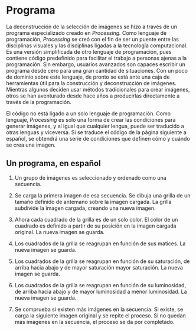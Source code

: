 Programa
========

La deconstrucción de la selección de imágenes se hizo a través de un programa
especializado creado en *Processing.* Como lenguaje de programación,
*Processing* se creó con el fin de ser un puente entre las disciplinas visuales
y las disciplinas ligadas a la tecnología computacional. Es una versión
simplificada de otro lenguaje de programación, pues contiene código predefinido
para facilitar el trabajo a personas ajenas a la programación. Sin embargo,
usuarios avanzados son capaces escribir un programa desde cero para una gran
cantidad de situaciones. Con un poco de dominio sobre este lenguaje, de pronto
se está ante una caja de herramientas útil para la construcción y deconstrucción
de imágenes. Mientras algunos deciden usar métodos tradicionales para crear
imágenes, otros se han aventurado desde hace años a producirlas directamente a
través de la programación.

El código no está ligado a un solo lenguaje de programación. Como lenguaje,
*Processing* es solo una forma de crear las condiciones para generar imágenes, y
al igual que cualquier lengua, puede ser traducido a otras lenguas y viceversa.
Si se traduce el código de la página siguiente a español, se obtendrá una serie
de condiciones que definen cómo y cuándo se crea una imagen.



Un programa, en español
-----------------------

1.  Un grupo de imágenes es seleccionado y ordenado como una secuencia.

2.  Se carga la primera imagen de esa secuencia. Se dibuja una grilla de un
    tamaño definido de antemano sobre la imagen cargada. La grilla subdivide la
    imagen cargada, creando una nueva imagen.

3.  Ahora cada cuadrado de la grilla es de un solo color. El color de un
    cuadrado es definido a partir de su posición en la imagen cargada original.
    La nueva imagen se guarda.

4.  Los cuadrados de la grilla se reagrupan en función de sus matices. La nueva
    imagen se guarda.

5.  Los cuadrados de la grilla se reagrupan en función de su saturación, de
    arriba hacia abajo y de mayor saturación  mayor saturación. La nueva imagen
    se guarda.

6.  Los cuadrados de la grilla se reagrupan en función de su luminosidad, de
    arriba hacia abajo y de mayor luminosidad a menor luminosidad. La nueva
    imagen se guarda.

7.  Se comprueba si existen más imágenes en la secuencia. Si existe, se carga la
    siguiente imagen original y se repite el proceso. Si no quedan más imágenes
    en la secuencia, el proceso se da por completado.


